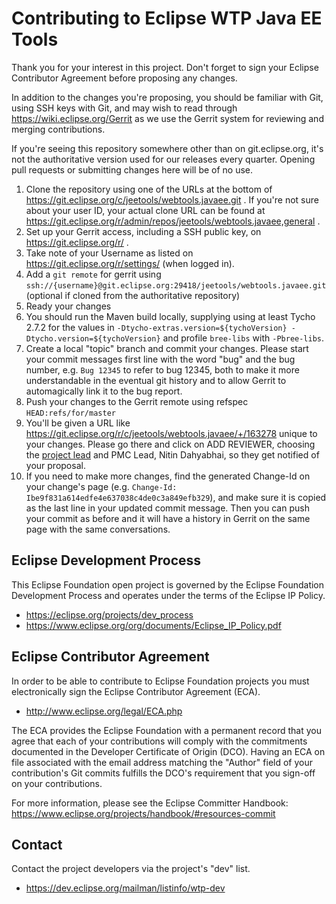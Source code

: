 # Contributing to Eclipse WTP Java EE Tools

Thank you for your interest in this project.  Don't forget to sign your Eclipse Contributor Agreement before proposing any changes.


In addition to the changes you're proposing, you should be familiar with Git, using SSH keys with Git, and may wish to read through https://wiki.eclipse.org/Gerrit as we use the Gerrit system for reviewing and merging contributions.

If you're seeing this repository somewhere other than on git.eclipse.org, it's not the authoritative version used for our releases every quarter. Opening pull requests or submitting changes here will be of no use.

1. Clone the repository using one of the URLs at the bottom of https://git.eclipse.org/c/jeetools/webtools.javaee.git . If you're not sure about your user ID, your actual clone URL can be found at https://git.eclipse.org/r/admin/repos/jeetools/webtools.javaee,general .
1. Set up your Gerrit access, including a SSH public key, on https://git.eclipse.org/r/ .
1. Take note of your Username as listed on https://git.eclipse.org/r/settings/ (when logged in).
1. Add a `git remote` for gerrit using `ssh://{username}@git.eclipse.org:29418/jeetools/webtools.javaee.git` (optional if cloned from the authoritative repository)
1. Ready your changes
1. You should run the Maven build locally, supplying using at least Tycho 2.7.2 for the values in `-Dtycho-extras.version=${tychoVersion} -Dtycho.version=${tychoVersion}` and profile `bree-libs` with `-Pbree-libs`.
1. Create a local "topic" branch and commit your changes.  Please start your commit messages first line with the word "bug" and the bug number, e.g. `Bug 12345` to refer to bug 12345, both to make it more understandable in the eventual git history and to allow Gerrit to automagically link it to the bug report.
1. Push your changes to the Gerrit remote using refspec `HEAD:refs/for/master`
1. You'll be given a URL like https://git.eclipse.org/r/c/jeetools/webtools.javaee/+/163278 unique to your changes. Please go there and click on ADD REVIEWER, choosing the [project lead](https://projects.eclipse.org/projects/webtools.jeetools/who) and PMC Lead, Nitin Dahyabhai, so they get notified of your proposal.
1. If you need to make more changes, find the generated Change-Id on your change's page (e.g. `Change-Id: Ibe9f831a614edfe4e637038c4de0c3a849efb329`), and make sure it is copied as the last line in your updated commit message. Then you can push your commit as before and it will have a history in Gerrit on the same page with the same conversations.


## Eclipse Development Process

This Eclipse Foundation open project is governed by the Eclipse Foundation
Development Process and operates under the terms of the Eclipse IP Policy.

* https://eclipse.org/projects/dev_process
* https://www.eclipse.org/org/documents/Eclipse_IP_Policy.pdf

## Eclipse Contributor Agreement

In order to be able to contribute to Eclipse Foundation projects you must
electronically sign the Eclipse Contributor Agreement (ECA).

* http://www.eclipse.org/legal/ECA.php

The ECA provides the Eclipse Foundation with a permanent record that you agree
that each of your contributions will comply with the commitments documented in
the Developer Certificate of Origin (DCO). Having an ECA on file associated with
the email address matching the "Author" field of your contribution's Git commits
fulfills the DCO's requirement that you sign-off on your contributions.

For more information, please see the Eclipse Committer Handbook:
https://www.eclipse.org/projects/handbook/#resources-commit

## Contact

Contact the project developers via the project's "dev" list.

* https://dev.eclipse.org/mailman/listinfo/wtp-dev
